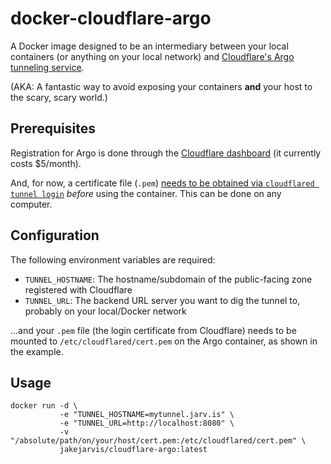 # docker-cloudflare-argo

A Docker image designed to be an intermediary between your local containers (or anything on your local network) and [Cloudflare's Argo tunneling service](https://www.cloudflare.com/products/argo-tunnel/). 

(AKA: A fantastic way to avoid exposing your containers **and** your host to the scary, scary world.)

## Prerequisites

Registration for Argo is done through the [Cloudflare dashboard](https://dash.cloudflare.com/) (it currently costs $5/month).

And, for now, a certificate file (`.pem`) [needs to be obtained via `cloudflared tunnel login`](https://developers.cloudflare.com/argo-tunnel/quickstart/#step-3-login-to-your-cloudflare-account) *before* using the container. This can be done on any computer.

## Configuration

The following environment variables are required:

- `TUNNEL_HOSTNAME`: The hostname/subdomain of the public-facing zone registered with Cloudflare
- `TUNNEL_URL`: The backend URL server you want to dig the tunnel to, probably on your local/Docker network

...and your `.pem` file (the login certificate from Cloudflare) needs to be mounted to `/etc/cloudflared/cert.pem` on the Argo container, as shown in the example.

## Usage

```
docker run -d \
           -e "TUNNEL_HOSTNAME=mytunnel.jarv.is" \
           -e "TUNNEL_URL=http://localhost:8080" \
           -v "/absolute/path/on/your/host/cert.pem:/etc/cloudflared/cert.pem" \
           jakejarvis/cloudflare-argo:latest
```

